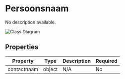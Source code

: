 # Persoonsnaam

No description available.

![Class Diagram](https://github.com/CommonGateway/CustomerInteractionBundle/blob/documentation/docs/schema/klant.persoon.svg)

## Properties

| Property | Type | Description | Required |
|----------|------|-------------|----------|
| contactnaam | object | N/A | No |
